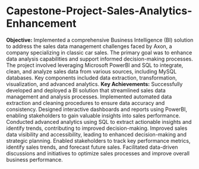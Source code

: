 # Capestone-Project-Sales-Analytics-Enhancement
**Objective:**
Implemented a comprehensive Business Intelligence (BI) solution to address the sales data management challenges faced by Axon, a company specializing in classic car sales. 
The primary goal was to enhance data analysis capabilities and support informed decision-making processes.
The project involved leveraging Microsoft PowerBI and SQL to integrate, clean, and analyze sales data from various sources, including MySQL databases. Key components included data extraction, transformation, visualization, and advanced analytics.
**Key Achievements:**
Successfully developed and deployed a BI solution that streamlined sales data management and analysis processes.
Implemented automated data extraction and cleaning procedures to ensure data accuracy and consistency.
Designed interactive dashboards and reports using PowerBI, enabling stakeholders to gain valuable insights into sales performance.
Conducted advanced analytics using SQL to extract actionable insights and identify trends, contributing to improved decision-making.
Improved sales data visibility and accessibility, leading to enhanced decision-making and strategic planning.
Enabled stakeholders to track key performance metrics, identify sales trends, and forecast future sales.
Facilitated data-driven discussions and initiatives to optimize sales processes and improve overall business performance.
